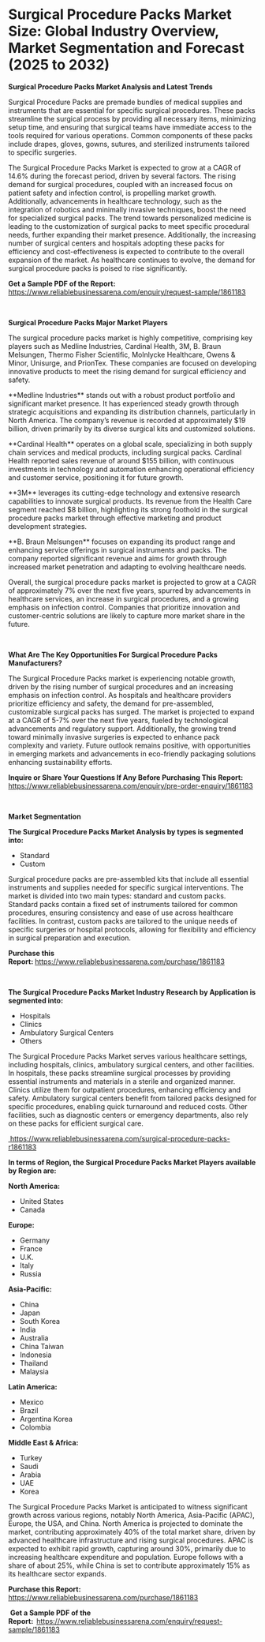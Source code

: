 <p><h1>Surgical Procedure Packs Market Size: Global Industry Overview, Market Segmentation and Forecast (2025 to 2032)</h1></p><p><strong>Surgical Procedure Packs Market Analysis and Latest Trends</strong></p>
<p><p>Surgical Procedure Packs are premade bundles of medical supplies and instruments that are essential for specific surgical procedures. These packs streamline the surgical process by providing all necessary items, minimizing setup time, and ensuring that surgical teams have immediate access to the tools required for various operations. Common components of these packs include drapes, gloves, gowns, sutures, and sterilized instruments tailored to specific surgeries.</p><p>The Surgical Procedure Packs Market is expected to grow at a CAGR of 14.6% during the forecast period, driven by several factors. The rising demand for surgical procedures, coupled with an increased focus on patient safety and infection control, is propelling market growth. Additionally, advancements in healthcare technology, such as the integration of robotics and minimally invasive techniques, boost the need for specialized surgical packs. The trend towards personalized medicine is leading to the customization of surgical packs to meet specific procedural needs, further expanding their market presence. Additionally, the increasing number of surgical centers and hospitals adopting these packs for efficiency and cost-effectiveness is expected to contribute to the overall expansion of the market. As healthcare continues to evolve, the demand for surgical procedure packs is poised to rise significantly.</p></p>
<p><strong>Get a Sample PDF of the Report:&nbsp;</strong> <a href="https://www.reliablebusinessarena.com/enquiry/request-sample/1861183?utm_campaign=3507&utm_medium=2&utm_source=Github&utm_content=ia&utm_term=13042025&utm_id=surgical-procedure-packs">https://www.reliablebusinessarena.com/enquiry/request-sample/1861183</a></p>
<p>&nbsp;</p>
<p><strong>Surgical Procedure Packs Major Market Players</strong></p>
<p><p>The surgical procedure packs market is highly competitive, comprising key players such as Medline Industries, Cardinal Health, 3M, B. Braun Melsungen, Thermo Fisher Scientific, Molnlycke Healthcare, Owens & Minor, Unisurge, and PrionTex. These companies are focused on developing innovative products to meet the rising demand for surgical efficiency and safety.</p><p>**Medline Industries** stands out with a robust product portfolio and significant market presence. It has experienced steady growth through strategic acquisitions and expanding its distribution channels, particularly in North America. The company’s revenue is recorded at approximately $19 billion, driven primarily by its diverse surgical kits and customized solutions.</p><p>**Cardinal Health** operates on a global scale, specializing in both supply chain services and medical products, including surgical packs. Cardinal Health reported sales revenue of around $155 billion, with continuous investments in technology and automation enhancing operational efficiency and customer service, positioning it for future growth.</p><p>**3M** leverages its cutting-edge technology and extensive research capabilities to innovate surgical products. Its revenue from the Health Care segment reached $8 billion, highlighting its strong foothold in the surgical procedure packs market through effective marketing and product development strategies.</p><p>**B. Braun Melsungen** focuses on expanding its product range and enhancing service offerings in surgical instruments and packs. The company reported significant revenue and aims for growth through increased market penetration and adapting to evolving healthcare needs.</p><p>Overall, the surgical procedure packs market is projected to grow at a CAGR of approximately 7% over the next five years, spurred by advancements in healthcare services, an increase in surgical procedures, and a growing emphasis on infection control. Companies that prioritize innovation and customer-centric solutions are likely to capture more market share in the future.</p></p>
<p>&nbsp;</p>
<p><strong>What Are The Key Opportunities For Surgical Procedure Packs Manufacturers?</strong></p>
<p><p>The Surgical Procedure Packs market is experiencing notable growth, driven by the rising number of surgical procedures and an increasing emphasis on infection control. As hospitals and healthcare providers prioritize efficiency and safety, the demand for pre-assembled, customizable surgical packs has surged. The market is projected to expand at a CAGR of 5-7% over the next five years, fueled by technological advancements and regulatory support. Additionally, the growing trend toward minimally invasive surgeries is expected to enhance pack complexity and variety. Future outlook remains positive, with opportunities in emerging markets and advancements in eco-friendly packaging solutions enhancing sustainability efforts.</p></p>
<p><strong>Inquire or Share Your Questions If Any Before Purchasing This Report:</strong> <a href="https://www.reliablebusinessarena.com/enquiry/pre-order-enquiry/1861183?utm_campaign=3507&utm_medium=2&utm_source=Github&utm_content=ia&utm_term=13042025&utm_id=surgical-procedure-packs">https://www.reliablebusinessarena.com/enquiry/pre-order-enquiry/1861183</a></p>
<p>&nbsp;</p>
<p><strong>Market Segmentation</strong></p>
<p><strong>The Surgical Procedure Packs Market Analysis by types is segmented into:</strong></p>
<p><ul><li>Standard</li><li>Custom</li></ul></p>
<p><p>Surgical procedure packs are pre-assembled kits that include all essential instruments and supplies needed for specific surgical interventions. The market is divided into two main types: standard and custom packs. Standard packs contain a fixed set of instruments tailored for common procedures, ensuring consistency and ease of use across healthcare facilities. In contrast, custom packs are tailored to the unique needs of specific surgeries or hospital protocols, allowing for flexibility and efficiency in surgical preparation and execution.</p></p>
<p><strong>Purchase this Report:&nbsp;</strong><a href="https://www.reliablebusinessarena.com/purchase/1861183?utm_campaign=3507&utm_medium=2&utm_source=Github&utm_content=ia&utm_term=13042025&utm_id=surgical-procedure-packs">https://www.reliablebusinessarena.com/purchase/1861183</a></p>
<p>&nbsp;</p>
<p><strong>The Surgical Procedure Packs Market Industry Research by Application is segmented into:</strong></p>
<p><ul><li>Hospitals</li><li>Clinics</li><li>Ambulatory Surgical Centers</li><li>Others</li></ul></p>
<p><p>The Surgical Procedure Packs Market serves various healthcare settings, including hospitals, clinics, ambulatory surgical centers, and other facilities. In hospitals, these packs streamline surgical processes by providing essential instruments and materials in a sterile and organized manner. Clinics utilize them for outpatient procedures, enhancing efficiency and safety. Ambulatory surgical centers benefit from tailored packs designed for specific procedures, enabling quick turnaround and reduced costs. Other facilities, such as diagnostic centers or emergency departments, also rely on these packs for efficient surgical care.</p></p>
<p><a href="https://www.reliablebusinessarena.com/surgical-procedure-packs-r1861183?utm_campaign=3507&utm_medium=2&utm_source=Github&utm_content=ia&utm_term=13042025&utm_id=surgical-procedure-packs">&nbsp;https://www.reliablebusinessarena.com/surgical-procedure-packs-r1861183</a></p>
<p><strong>In terms of Region, the Surgical Procedure Packs Market Players available by Region are:</strong></p>
<p>
    <p> <strong> North America: </strong>
        <ul>
            <li>United States</li>
            <li>Canada</li>
        </ul>
        </p> 
    <p> <strong> Europe: </strong>
        <ul>
            <li>Germany</li>
            <li>France</li>
            <li>U.K.</li>
            <li>Italy</li>
            <li>Russia</li>
        </ul>
        </p> 
    <p> <strong> Asia-Pacific: </strong>
        <ul>
            <li>China</li>
            <li>Japan</li>
            <li>South Korea</li>
            <li>India</li>
            <li>Australia</li>
            <li>China Taiwan</li>
            <li>Indonesia</li>
            <li>Thailand</li>
            <li>Malaysia</li>
        </ul>
        </p> 
    <p> <strong> Latin America: </strong>
        <ul>
            <li>Mexico</li>
            <li>Brazil</li>
            <li>Argentina Korea</li>
            <li>Colombia</li>
        </ul>
        </p> 
    <p> <strong> Middle East & Africa: </strong>
        <ul>
            <li>Turkey</li>
            <li>Saudi</li>
            <li>Arabia</li>
            <li>UAE</li>
            <li>Korea</li>
        </ul>
    </p>
    </p>
<p><p>The Surgical Procedure Packs Market is anticipated to witness significant growth across various regions, notably North America, Asia-Pacific (APAC), Europe, the USA, and China. North America is projected to dominate the market, contributing approximately 40% of the total market share, driven by advanced healthcare infrastructure and rising surgical procedures. APAC is expected to exhibit rapid growth, capturing around 30%, primarily due to increasing healthcare expenditure and population. Europe follows with a share of about 25%, while China is set to contribute approximately 15% as its healthcare sector expands.</p></p>
<p><strong>Purchase this Report: </strong><a href="https://www.reliablebusinessarena.com/purchase/1861183?utm_campaign=3507&utm_medium=2&utm_source=Github&utm_content=ia&utm_term=13042025&utm_id=surgical-procedure-packs">https://www.reliablebusinessarena.com/purchase/1861183</a></p>
<p>&nbsp;<strong>Get a Sample PDF of the Report:&nbsp;&nbsp;</strong><a href="https://www.reliablebusinessarena.com/enquiry/request-sample/1861183?utm_campaign=3507&utm_medium=2&utm_source=Github&utm_content=ia&utm_term=13042025&utm_id=surgical-procedure-packs">https://www.reliablebusinessarena.com/enquiry/request-sample/1861183</a></p>
<p><strong></strong></p>
<p><p></p><p></p><p></p></p>